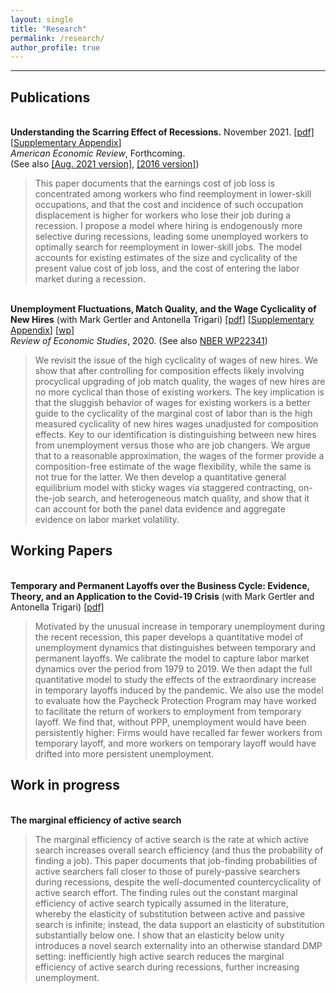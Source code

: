 ```yaml
---
layout: single
title: "Research"
permalink: /research/
author_profile: true
---
```

---
## Publications

<br/>**Understanding the Scarring Effect of Recessions.** November 2021. [[pdf]](https://christopher-huckfeldt.github.io/files/UTSEOR.pdf) [[Supplementary Appendix](https://christopher-huckfeldt.github.io/files/UTSEORapp.pdf)] <br/> 
_American Economic Review_, Forthcoming.     
(See also [[Aug. 2021 version]](https://christopher-huckfeldt.github.io/files/UTSEOR2021Aug.pdf), [[2016 version]](https://christopher-huckfeldt.github.io/files/UTSEOR2016.pdf))
> This paper documents that the earnings cost of job loss is concentrated among workers who find reemployment in lower-skill occupations, and that the cost and incidence of such occupation displacement is higher for workers who lose their job during a recession. I propose a model where hiring is endogenously more selective during recessions, leading some unemployed workers to optimally search for reemployment in lower-skill jobs. The model accounts for existing estimates of the size and cyclicality of the present value cost of job loss, and the cost of entering the labor market during a recession.

<br/>**Unemployment Fluctuations, Match Quality, and the Wage Cyclicality of New Hires** (with Mark Gertler and Antonella Trigari) [[pdf](https://doi.org/10.1093/restud/rdaa004)] [[Supplementary Appendix](https://christopher-huckfeldt.github.io/files/GHT2019App.pdf)] [[wp](https://christopher-huckfeldt.github.io/files/GHT2019.pdf)]<br/>
_Review of Economic Studies_, 2020. (See also [NBER WP22341](https://www.nber.org/papers/w22341))
> We revisit the issue of the high cyclicality of wages of new hires.  We show that after controlling for composition effects likely involving procyclical upgrading of job match quality, the wages of new hires are no more cyclical than those of existing workers. The key implication is that the sluggish behavior of wages for existing workers is a better guide to the cyclicality of the marginal cost of labor than is the high measured cyclicality of new hires wages unadjusted for composition effects. Key to our identification is distinguishing between new hires from unemployment versus those who are job changers. We argue that to a reasonable approximation, the wages of the former provide a composition-free estimate of the wage flexibility, while the same is not true for the latter. We then develop a quantitative general equilibrium model with sticky wages via staggered contracting, on-the-job search, and heterogeneous match quality, and show that it can account for both the panel data evidence and aggregate evidence on labor market volatility.


## Working Papers

<br/>**Temporary and Permanent Layoffs over the Business Cycle: Evidence, Theory, and an Application to the Covid-19 Crisis** (with Mark Gertler and Antonella Trigari) [[pdf]](https://christopher-huckfeldt.github.io/files/GHT2021.pdf)<br/>
> Motivated by the unusual increase in temporary unemployment during the recent recession, this paper develops a quantitative model of unemployment dynamics that distinguishes between temporary and permanent layoffs. We calibrate the model to capture labor market dynamics over the period from 1979 to 2019. We then adapt the full quantitative model to study the effects of the extraordinary increase in temporary layoffs induced by the pandemic.  We also use the model to evaluate how the Paycheck Protection Program may have worked to facilitate the return of workers to employment from temporary layoff. We find that, without PPP, unemployment would have been persistently higher: Firms would have recalled far fewer workers from temporary layoff, and more workers on temporary layoff would have drifted into more persistent unemployment.



## Work in progress

<br/>**The marginal efficiency of active search**<br/>
> The marginal efficiency of active search is the rate at which active search increases overall search efficiency (and thus the probability of finding a job). This paper documents that job-finding probabilities of active searchers fall closer to those of purely-passive searchers during recessions, despite the well-documented countercyclicality of active search effort. The finding rules out the constant marginal efficiency of active search typically assumed in the literature, whereby the elasticity of substitution between active and passive search is infinite; instead, the data support an elasticity of substitution substantially below one. I show that an elasticity below unity introduces a novel search externality into an otherwise standard DMP setting: inefficiently high active search reduces the marginal efficiency of active search during recessions, further increasing unemployment.




